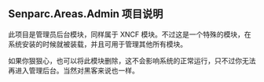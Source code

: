 ﻿## Senparc.Areas.Admin 项目说明

此项目是管理员后台模块，同样属于 XNCF 模块。不过这是一个特殊的模块，在系统安装的时候就被装载，并且可用于管理其他所有模块。

如果你狠狠心，也可以将此模块删除，这不会影响系统的正常运行，只不过你无法再进入管理后台。当然对黑客来说也一样。